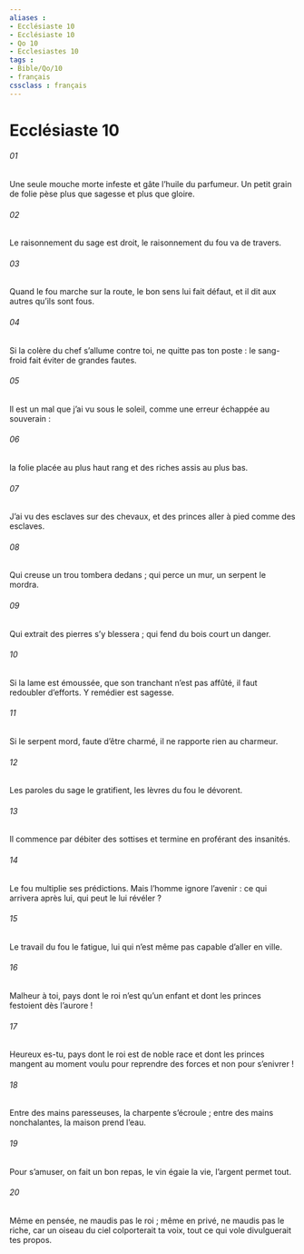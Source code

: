 ```yaml
---
aliases : 
- Ecclésiaste 10
- Ecclésiaste 10
- Qo 10
- Ecclesiastes 10
tags : 
- Bible/Qo/10
- français
cssclass : français
---
```


# Ecclésiaste 10

###### 01
Une seule mouche morte
infeste et gâte l’huile du parfumeur.
Un petit grain de folie
pèse plus que sagesse et plus que gloire.
###### 02
Le raisonnement du sage est droit,
le raisonnement du fou va de travers.
###### 03
Quand le fou marche sur la route,
le bon sens lui fait défaut,
et il dit aux autres qu’ils sont fous.
###### 04
Si la colère du chef s’allume contre toi,
ne quitte pas ton poste :
le sang-froid fait éviter de grandes fautes.
###### 05
Il est un mal que j’ai vu sous le soleil,
comme une erreur échappée au souverain :
###### 06
la folie placée au plus haut rang
et des riches assis au plus bas.
###### 07
J’ai vu des esclaves sur des chevaux,
et des princes aller à pied comme des esclaves.
###### 08
Qui creuse un trou tombera dedans ;
qui perce un mur, un serpent le mordra.
###### 09
Qui extrait des pierres s’y blessera ;
qui fend du bois court un danger.
###### 10
Si la lame est émoussée,
que son tranchant n’est pas affûté,
il faut redoubler d’efforts.
Y remédier est sagesse.
###### 11
Si le serpent mord, faute d’être charmé,
il ne rapporte rien au charmeur.
###### 12
Les paroles du sage le gratifient,
les lèvres du fou le dévorent.
###### 13
Il commence par débiter des sottises
et termine en proférant des insanités.
###### 14
Le fou multiplie ses prédictions.
Mais l’homme ignore l’avenir :
ce qui arrivera après lui,
qui peut le lui révéler ?
###### 15
Le travail du fou le fatigue,
lui qui n’est même pas capable d’aller en ville.
###### 16
Malheur à toi,
pays dont le roi n’est qu’un enfant
et dont les princes festoient dès l’aurore !
###### 17
Heureux es-tu,
pays dont le roi est de noble race
et dont les princes mangent au moment voulu
pour reprendre des forces et non pour s’enivrer !
###### 18
Entre des mains paresseuses, la charpente s’écroule ;
entre des mains nonchalantes, la maison prend l’eau.
###### 19
Pour s’amuser, on fait un bon repas,
le vin égaie la vie,
l’argent permet tout.
###### 20
Même en pensée, ne maudis pas le roi ;
même en privé, ne maudis pas le riche,
car un oiseau du ciel colporterait ta voix,
tout ce qui vole divulguerait tes propos.
